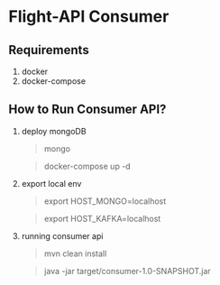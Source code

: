 # Flight-API Consumer
Requirements
- 
1. docker
2. docker-compose

How to Run Consumer API?
-
1. deploy mongoDB
    > mongo
    
    > docker-compose up -d
2. export local env
    > export HOST_MONGO=localhost
    
    > export HOST_KAFKA=localhost
3. running consumer api
	> mvn clean install
	
	> java -jar target/consumer-1.0-SNAPSHOT.jar